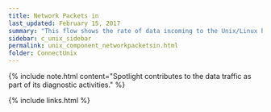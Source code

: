 ```yaml
---
title: Network Packets in
last_updated: February 15, 2017
summary: "This flow shows the rate of data incoming to the Unix/Linux host."
sidebar: c_unix_sidebar
permalink: unix_component_networkpacketsin.html
folder: ConnectUnix
---
```


{% include note.html content="Spotlight contributes to the data traffic as part of its diagnostic activities." %}

{% include links.html %}
